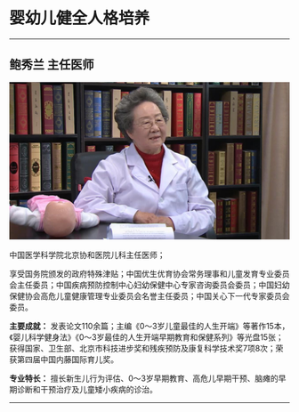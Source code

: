 # 婴幼儿健全人格培养

---

## 鲍秀兰 主任医师

![1679202880376](image/c02_130/1679202880376.png)

中国医学科学院北京协和医院儿科主任医师；

享受国务院颁发的政府特殊津贴；中国优生优育协会常务理事和儿童发育专业委员会主任委员；中国疾病预防控制中心妇幼保健中心专家咨询委员会委员；中国妇幼保健协会高危儿童健康管理专业委员会名誉主任委员；中国关心下一代专家委员会委员。


**主要成就：** 发表论文110余篇；主编《0～3岁儿童最佳的人生开端》等著作15本，《婴儿科学健身法》《0～3岁最佳的人生开端早期教育和保健系列》等光盘15张；获得国家、卫生部、北京市科技进步奖和残疾预防及康复科学技术奖7项8次；荣获第四届中国内藤国际育儿奖。


**专业特长：** 擅长新生儿行为评估、0～3岁早期教育、高危儿早期干预、脑瘫的早期诊断和干预治疗及儿童矮小疾病的诊治。

---
